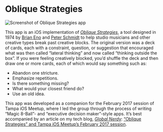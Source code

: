 # Oblique Strategies

![Screenshot of Oblique Strategies app](http://www.globalnerdy.com/wordpress/wp-content/uploads/2017/03/oblique-screenshot-02.jpg)

This app is an iOS implementation of *[Oblique Strategies](https://en.wikipedia.org/wiki/Oblique_Strategies)*, a tool designed in 1974 by [Brian Eno](http://www.brian-eno.net/) and [Peter Schmidt](http://www.peterschmidtweb.com/) to help studio musicians and other creative types break past creative blocks. The original version was a deck of cards, each with a constraint, question, or suggestion that encouraged what was then called “lateral thinking” and now called “thinking outside the box”. If you were feeling creatively blocked, you’d shuffle the deck and then draw one or more cards, each of which would say something such as:

- Abandon one stricture.
- Emphasize repetitions.
- Is there something missing?
- What would your closest friend do?
- Use an old idea.

This app was developed as a companion for the February 2017 session of Tampa iOS Meetup, where I led the group through the process of writing “Magic 8-Ball”- and “executive decision maker”-style apps. It’s best accompanied by an article on my tech blog, *[Global Nerdy](http://www.globalnerdy.com/)*: [“Oblique Strategies” and Tampa iOS Meetup’s February 2017 session](http://www.globalnerdy.com/2017/03/02/oblique-strategies-and-tampa-ios-meetups-february-2017-session/).

